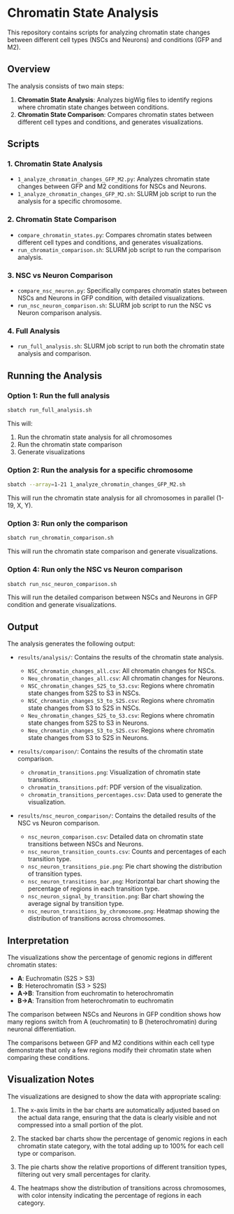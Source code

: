 # Chromatin State Analysis

This repository contains scripts for analyzing chromatin state changes between different cell types (NSCs and Neurons) and conditions (GFP and M2).

## Overview

The analysis consists of two main steps:

1. **Chromatin State Analysis**: Analyzes bigWig files to identify regions where chromatin state changes between conditions.
2. **Chromatin State Comparison**: Compares chromatin states between different cell types and conditions, and generates visualizations.

## Scripts

### 1. Chromatin State Analysis

- `1_analyze_chromatin_changes_GFP_M2.py`: Analyzes chromatin state changes between GFP and M2 conditions for NSCs and Neurons.
- `1_analyze_chromatin_changes_GFP_M2.sh`: SLURM job script to run the analysis for a specific chromosome.

### 2. Chromatin State Comparison

- `compare_chromatin_states.py`: Compares chromatin states between different cell types and conditions, and generates visualizations.
- `run_chromatin_comparison.sh`: SLURM job script to run the comparison analysis.

### 3. NSC vs Neuron Comparison

- `compare_nsc_neuron.py`: Specifically compares chromatin states between NSCs and Neurons in GFP condition, with detailed visualizations.
- `run_nsc_neuron_comparison.sh`: SLURM job script to run the NSC vs Neuron comparison analysis.

### 4. Full Analysis

- `run_full_analysis.sh`: SLURM job script to run both the chromatin state analysis and comparison.

## Running the Analysis

### Option 1: Run the full analysis

```bash
sbatch run_full_analysis.sh
```

This will:
1. Run the chromatin state analysis for all chromosomes
2. Run the chromatin state comparison
3. Generate visualizations

### Option 2: Run the analysis for a specific chromosome

```bash
sbatch --array=1-21 1_analyze_chromatin_changes_GFP_M2.sh
```

This will run the chromatin state analysis for all chromosomes in parallel (1-19, X, Y).

### Option 3: Run only the comparison

```bash
sbatch run_chromatin_comparison.sh
```

This will run the chromatin state comparison and generate visualizations.

### Option 4: Run only the NSC vs Neuron comparison

```bash
sbatch run_nsc_neuron_comparison.sh
```

This will run the detailed comparison between NSCs and Neurons in GFP condition and generate visualizations.

## Output

The analysis generates the following output:

- `results/analysis/`: Contains the results of the chromatin state analysis.
  - `NSC_chromatin_changes_all.csv`: All chromatin changes for NSCs.
  - `Neu_chromatin_changes_all.csv`: All chromatin changes for Neurons.
  - `NSC_chromatin_changes_S2S_to_S3.csv`: Regions where chromatin state changes from S2S to S3 in NSCs.
  - `NSC_chromatin_changes_S3_to_S2S.csv`: Regions where chromatin state changes from S3 to S2S in NSCs.
  - `Neu_chromatin_changes_S2S_to_S3.csv`: Regions where chromatin state changes from S2S to S3 in Neurons.
  - `Neu_chromatin_changes_S3_to_S2S.csv`: Regions where chromatin state changes from S3 to S2S in Neurons.

- `results/comparison/`: Contains the results of the chromatin state comparison.
  - `chromatin_transitions.png`: Visualization of chromatin state transitions.
  - `chromatin_transitions.pdf`: PDF version of the visualization.
  - `chromatin_transitions_percentages.csv`: Data used to generate the visualization.

- `results/nsc_neuron_comparison/`: Contains the detailed results of the NSC vs Neuron comparison.
  - `nsc_neuron_comparison.csv`: Detailed data on chromatin state transitions between NSCs and Neurons.
  - `nsc_neuron_transition_counts.csv`: Counts and percentages of each transition type.
  - `nsc_neuron_transitions_pie.png`: Pie chart showing the distribution of transition types.
  - `nsc_neuron_transitions_bar.png`: Horizontal bar chart showing the percentage of regions in each transition type.
  - `nsc_neuron_signal_by_transition.png`: Bar chart showing the average signal by transition type.
  - `nsc_neuron_transitions_by_chromosome.png`: Heatmap showing the distribution of transitions across chromosomes.

## Interpretation

The visualizations show the percentage of genomic regions in different chromatin states:

- **A**: Euchromatin (S2S > S3)
- **B**: Heterochromatin (S3 > S2S)
- **A→B**: Transition from euchromatin to heterochromatin
- **B→A**: Transition from heterochromatin to euchromatin

The comparison between NSCs and Neurons in GFP condition shows how many regions switch from A (euchromatin) to B (heterochromatin) during neuronal differentiation.

The comparisons between GFP and M2 conditions within each cell type demonstrate that only a few regions modify their chromatin state when comparing these conditions.

## Visualization Notes

The visualizations are designed to show the data with appropriate scaling:

1. The x-axis limits in the bar charts are automatically adjusted based on the actual data range, ensuring that the data is clearly visible and not compressed into a small portion of the plot.

2. The stacked bar charts show the percentage of genomic regions in each chromatin state category, with the total adding up to 100% for each cell type or comparison.

3. The pie charts show the relative proportions of different transition types, filtering out very small percentages for clarity.

4. The heatmaps show the distribution of transitions across chromosomes, with color intensity indicating the percentage of regions in each category. 